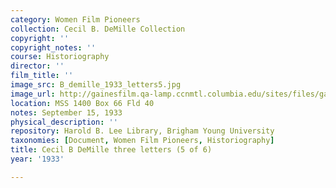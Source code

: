 ```yaml
---
category: Women Film Pioneers
collection: Cecil B. DeMille Collection
copyright: ''
copyright_notes: ''
course: Historiography
director: ''
film_title: ''
image_src: B_demille_1933_letters5.jpg
image_url: http://gainesfilm.qa-lamp.ccnmtl.columbia.edu/sites/files/gainesfilm/images/B_demille_1933_letters5.jpg
location: MSS 1400 Box 66 Fld 40
notes: September 15, 1933
physical_description: ''
repository: Harold B. Lee Library, Brigham Young University
taxonomies: [Document, Women Film Pioneers, Historiography]
title: Cecil B DeMille three letters (5 of 6)
year: '1933'

---
```

